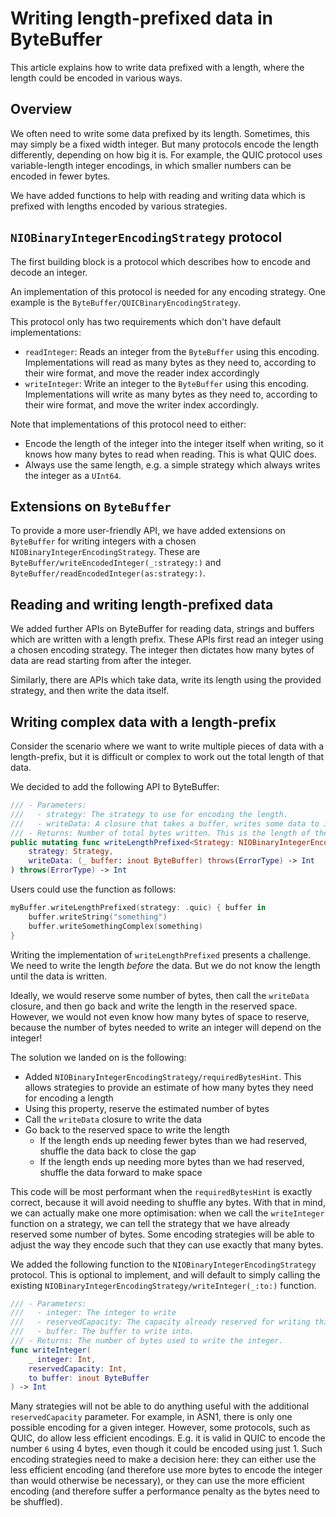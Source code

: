 # Writing length-prefixed data in ByteBuffer

This article explains how to write data prefixed with a length, where the length could be encoded in various ways.

## Overview

We often need to write some data prefixed by its length. Sometimes, this may simply be a fixed width integer. But many
protocols encode the length differently, depending on how big it is. For example, the QUIC protocol uses variable-length
integer encodings, in which smaller numbers can be encoded in fewer bytes.

We have added functions to help with reading and writing data which is prefixed with lengths encoded by various
strategies.

## ``NIOBinaryIntegerEncodingStrategy`` protocol

The first building block is a protocol which describes how to encode and decode an integer.

An implementation of this protocol is needed for any encoding strategy. One example is the ``ByteBuffer/QUICBinaryEncodingStrategy``.

This protocol only has two requirements which don't have default implementations:

- `readInteger`: Reads an integer from the `ByteBuffer` using this encoding. Implementations will read as many bytes as
  they need to, according to their wire format, and move the reader index accordingly
- `writeInteger`: Write an integer to the `ByteBuffer` using this encoding. Implementations will write as many bytes as
  they need to, according to their wire format, and move the writer index accordingly.

Note that implementations of this protocol need to either:

- Encode the length of the integer into the integer itself when writing, so it knows how many bytes to read when
  reading. This is what QUIC does.
- Always use the same length, e.g. a simple strategy which always writes the integer as a `UInt64`.

## Extensions on ``ByteBuffer``

To provide a more user-friendly API, we have added extensions on `ByteBuffer` for writing integers with a
chosen ``NIOBinaryIntegerEncodingStrategy``. These are ``ByteBuffer/writeEncodedInteger(_:strategy:)``
and ``ByteBuffer/readEncodedInteger(as:strategy:)``.

## Reading and writing length-prefixed data

We added further APIs on ByteBuffer for reading data, strings and buffers which are written with a length prefix. These
APIs first read an integer using a chosen encoding strategy. The integer then dictates how many bytes of data are read
starting from after the integer.

Similarly, there are APIs which take data, write its length using the provided strategy, and then write the data itself.

## Writing complex data with a length-prefix

Consider the scenario where we want to write multiple pieces of data with a length-prefix, but it is difficult or
complex to work out the total length of that data.

We decided to add the following API to ByteBuffer:

```swift
/// - Parameters:
///   - strategy: The strategy to use for encoding the length.
///   - writeData: A closure that takes a buffer, writes some data to it, and returns the number of bytes written.
/// - Returns: Number of total bytes written. This is the length of the written data + the number of bytes used to write the length before it.
public mutating func writeLengthPrefixed<Strategy: NIOBinaryIntegerEncodingStrategy, ErrorType: Error>(
    strategy: Strategy,
    writeData: (_ buffer: inout ByteBuffer) throws(ErrorType) -> Int
) throws(ErrorType) -> Int
```

Users could use the function as follows:

```swift
myBuffer.writeLengthPrefixed(strategy: .quic) { buffer in
    buffer.writeString("something")
    buffer.writeSomethingComplex(something)
}
```

Writing the implementation of `writeLengthPrefixed` presents a challenge. We need to write the length _before_ the
data. But we do not know the length until the data is written.

Ideally, we would reserve some number of bytes, then call the `writeData` closure, and then go back and write the length
in the reserved space. However, we would not even know how many bytes of space to reserve, because the number of bytes
needed to write an integer will depend on the integer!

The solution we landed on is the following:

- Added ``NIOBinaryIntegerEncodingStrategy/requiredBytesHint``. This allows strategies to provide an estimate of how
  many bytes they need for encoding a length
- Using this property, reserve the estimated number of bytes
- Call the `writeData` closure to write the data
- Go back to the reserved space to write the length
    - If the length ends up needing fewer bytes than we had reserved, shuffle the data back to close the gap
    - If the length ends up needing more bytes than we had reserved, shuffle the data forward to make space

This code will be most performant when the `requiredBytesHint` is exactly correct, because it will avoid needing to
shuffle any bytes. With that in mind, we can actually make one more optimisation: when we call the `writeInteger` function
on a strategy, we can tell the strategy that we have already reserved some number of bytes. Some encoding strategies
will be able to adjust the way they encode such that they can use exactly that many bytes.

We added the following function to the ``NIOBinaryIntegerEncodingStrategy`` protocol. This is optional to implement, and
will default to simply calling the existing ``NIOBinaryIntegerEncodingStrategy/writeInteger(_:to:)`` function.

```swift
/// - Parameters:
///   - integer: The integer to write
///   - reservedCapacity: The capacity already reserved for writing this integer
///   - buffer: The buffer to write into.
/// - Returns: The number of bytes used to write the integer.
func writeInteger(
    _ integer: Int,
    reservedCapacity: Int,
    to buffer: inout ByteBuffer
) -> Int
```

Many strategies will not be able to do anything useful with the additional `reservedCapacity` parameter. For example, in
ASN1, there is only one possible encoding for a given integer. However, some protocols, such as QUIC, do allow less
efficient encodings. E.g. it is valid in QUIC to encode the number `6` using 4 bytes, even though it could be encoded
using just 1. Such encoding strategies need to make a decision here: they can either use the less efficient
encoding (and therefore use more bytes to encode the integer than would otherwise be necessary), or they can use the
more efficient encoding (and therefore suffer a performance penalty as the bytes need to be shuffled).
